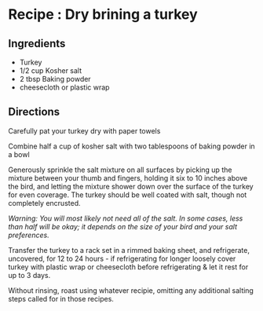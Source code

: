 # Recipe : Dry brining a turkey

## Ingredients

- Turkey
- 1/2 cup Kosher salt
- 2 tbsp Baking powder
- cheesecloth or plastic wrap

## Directions

Carefully pat your turkey dry with paper towels

Combine half a cup of kosher salt with two tablespoons of baking powder in a bowl

Generously sprinkle the salt mixture on all surfaces by picking up the mixture between your thumb and fingers, holding it six to 10 inches above the bird, and letting the mixture shower down over the surface of the turkey for even coverage. The turkey should be well coated with salt, though not completely encrusted.

_Warning: You will most likely not need all of the salt. In some cases, less than half will be okay; it depends on the size of your bird and your salt preferences._

Transfer the turkey to a rack set in a rimmed baking sheet, and refrigerate, uncovered, for 12 to 24 hours - if refrigerating for longer loosely cover turkey with plastic wrap or cheesecloth before refrigerating & let it rest for up to 3 days.

Without rinsing, roast using whatever recipie, omitting any additional salting steps called for in those recipes.

